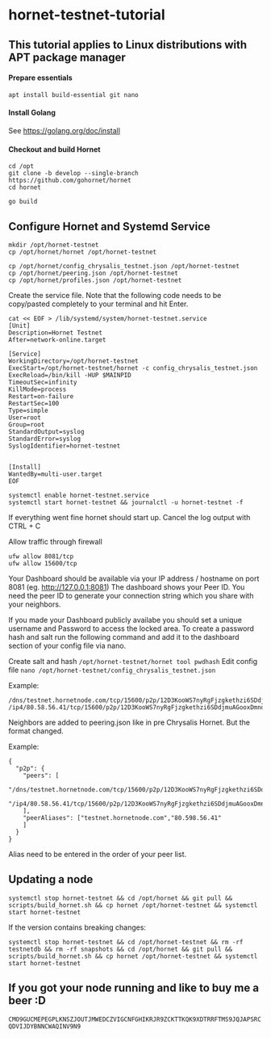 # hornet-testnet-tutorial #

## This tutorial applies to Linux distributions with APT package manager ##

#### Prepare essentials ####

```
apt install build-essential git nano
```
#### Install Golang ####

See https://golang.org/doc/install

#### Checkout and build Hornet ####

```
cd /opt
git clone -b develop --single-branch https://github.com/gohornet/hornet
cd hornet

go build
```
## Configure Hornet and Systemd Service ##
```
mkdir /opt/hornet-testnet
cp /opt/hornet/hornet /opt/hornet-testnet
```

```
cp /opt/hornet/config_chrysalis_testnet.json /opt/hornet-testnet
cp /opt/hornet/peering.json /opt/hornet-testnet
cp /opt/hornet/profiles.json /opt/hornet-testnet
```
Create the service file. Note that the following code needs to be copy/pasted completely to your terminal and hit Enter.
```
cat << EOF > /lib/systemd/system/hornet-testnet.service
[Unit]
Description=Hornet Testnet
After=network-online.target

[Service]
WorkingDirectory=/opt/hornet-testnet
ExecStart=/opt/hornet-testnet/hornet -c config_chrysalis_testnet.json
ExecReload=/bin/kill -HUP $MAINPID
TimeoutSec=infinity
KillMode=process
Restart=on-failure
RestartSec=100
Type=simple
User=root
Group=root
StandardOutput=syslog
StandardError=syslog
SyslogIdentifier=hornet-testnet


[Install]
WantedBy=multi-user.target
EOF
```
```
systemctl enable hornet-testnet.service
systemctl start hornet-testnet && journalctl -u hornet-testnet -f
```
If everything went fine hornet should start up. Cancel the log output with CTRL + C

Allow traffic through firewall
```
ufw allow 8081/tcp
ufw allow 15600/tcp
```
Your Dashboard should be available via your IP address / hostname on port 8081 (eg. http://127.0.0.1:8081)
The dashboard shows your Peer ID. You need the peer ID to generate your connection string which you share with your neighbors.

If you made your Dashboard publicly availabe you should set a unique username and Password to access the locked area. 
To create a password hash and salt run the following command and add it to the dashboard section of your config file via nano. 

Create salt and hash
```/opt/hornet-testnet/hornet tool pwdhash```
Edit config file
```nano /opt/hornet-testnet/config_chrysalis_testnet.json```

Example:
```
/dns/testnet.hornetnode.com/tcp/15600/p2p/12D3KooWS7nyRgFjzgkethzi6SDdjmuAGooxDmnoLzyex7Lu4hKo
/ip4/80.58.56.41/tcp/15600/p2p/12D3KooWS7nyRgFjzgkethzi6SDdjmuAGooxDmnoLzyex7Lu4hKo
```
Neighbors are added to peering.json like in pre Chrysalis Hornet. But the format changed. 

Example:
```
{
  "p2p": {
    "peers": [
        "/dns/testnet.hornetnode.com/tcp/15600/p2p/12D3KooWS7nyRgFjzgkethzi6SDdjmuAGooxDmnoLzyex7Lu4hKo",
        "/ip4/80.58.56.41/tcp/15600/p2p/12D3KooWS7nyRgFjzgkethzi6SDdjmuAGooxDmnoLzyex7Lu4hKo"
    ],
    "peerAliases": ["testnet.hornetnode.com","80.598.56.41"
    ]
  }
}
```
Alias need to be entered in the order of your peer list.

## Updating a node ##
```
systemctl stop hornet-testnet && cd /opt/hornet && git pull && scripts/build_hornet.sh && cp hornet /opt/hornet-testnet && systemctl start hornet-testnet
```

If the version contains breaking changes:

```
systemctl stop hornet-testnet && cd /opt/hornet-testnet && rm -rf testnetdb && rm -rf snapshots && cd /opt/hornet && git pull && scripts/build_hornet.sh && cp hornet /opt/hornet-testnet && systemctl start hornet-testnet
```
## If you got your node running and like to buy me a beer :D ##
```CMO9GUCMEPEGPLKNSZJOUTJMWEDCZVIGCNFGHIKRJR9ZCKTTKQK9XDTRRFTMS9JQJAPSRCQDVIJDYBNNCWAQINV9N9```
